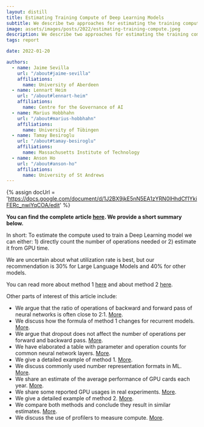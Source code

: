 ```yaml
---
layout: distill
title: Estimating Training Compute of Deep Learning Models
subtitle: We describe two approaches for estimating the training compute of Deep Learning systems, by counting operations and looking at GPU time. 
image: assets/images/posts/2022/estimating-training-compute.jpeg
description: We describe two approaches for estimating the training compute of Deep Learning systems, by counting operations and looking at GPU time. 
tags: report

date: 2022-01-20

authors:
  - name: Jaime Sevilla
    url: "/about#jaime-sevilla"
    affiliations:
      name: University of Aberdeen
  - name: Lennart Heim
    url: "/about#lennart-heim"
    affiliations:
      name: Centre for the Governance of AI
  - name: Marius Hobbhahn
    url: "/about#marius-hobbhahn"
    affiliations:
      name: University of Tübingen
  - name: Tamay Besiroglu
    url: "/about#tamay-besiroglu"
    affiliations:
      name: Massachusetts Institute of Technology
  - name: Anson Ho
    url: "/about#anson-ho"
    affiliations:
      name: University of St Andrews
---
```


<head>
  <script src="/assets/bundles/compute-calculator/libs/papaparse.min.js"></script>
  <script src="/assets/bundles/compute-calculator/libs/umbrella.min.js"></script>

  <link rel="stylesheet" href="/assets/bundles/compute-calculator/main.css">
</head>

{% assign docUrl = 'https://docs.google.com/document/d/1J2BX9jkE5nN5EA1zYRN0lHhdCf1YkiFERc_nwiYqCOA/edit' %}

**You can find the complete article [here](https://docs.google.com/document/d/1J2BX9jkE5nN5EA1zYRN0lHhdCf1YkiFERc_nwiYqCOA/edit?usp=sharing). We provide a short summary below.**

<div class="calculator-method-container"></div>

In short: To estimate the compute used to train a Deep Learning model we can either: 1) directly count the number of operations needed or 2) estimate it from GPU time.

We are uncertain about what utilization rate is best, but our recommendation is 30% for Large Language Models and 40% for other models.

You can read more about method 1 [here](https://docs.google.com/document/d/1J2BX9jkE5nN5EA1zYRN0lHhdCf1YkiFERc_nwiYqCOA/edit#heading=h.2mby4t3qns9s) and about method 2 [here](https://docs.google.com/document/d/1J2BX9jkE5nN5EA1zYRN0lHhdCf1YkiFERc_nwiYqCOA/edit#heading=h.erkg6ljdb9la).

Other parts of interest of this article include:

* We argue that the ratio of operations of backward and forward pass of neural networks is often close to 2:1. [More](https://docs.google.com/document/d/1J2BX9jkE5nN5EA1zYRN0lHhdCf1YkiFERc_nwiYqCOA/edit#heading=h.w8eohir5vge4).
* We discuss how the formula of method 1 changes for recurrent models. [More](https://docs.google.com/document/d/1J2BX9jkE5nN5EA1zYRN0lHhdCf1YkiFERc_nwiYqCOA/edit#heading=h.fdnj8v30m5rm).
* We argue that dropout does not affect the number of operations per forward and backward pass. [More](https://docs.google.com/document/d/1J2BX9jkE5nN5EA1zYRN0lHhdCf1YkiFERc_nwiYqCOA/edit#heading=h.a2552o2358pi).
* We have elaborated a table with parameter and operation counts for common neural network layers. [More](https://docs.google.com/document/d/1J2BX9jkE5nN5EA1zYRN0lHhdCf1YkiFERc_nwiYqCOA/edit#heading=h.l4gw5vkpumk5).
* We give a detailed example of method 1. [More](https://docs.google.com/document/d/1J2BX9jkE5nN5EA1zYRN0lHhdCf1YkiFERc_nwiYqCOA/edit#heading=h.rp5vcfhyzosa).
* We discuss commonly used number representation formats in ML. [More](https://docs.google.com/document/d/1J2BX9jkE5nN5EA1zYRN0lHhdCf1YkiFERc_nwiYqCOA/edit#heading=h.gjzi5oaefiet).
* We share an estimate of the average performance of GPU cards each year. [More](https://docs.google.com/document/d/1J2BX9jkE5nN5EA1zYRN0lHhdCf1YkiFERc_nwiYqCOA/edit#heading=h.73bi8uuftsk4).
* We share some reported GPU usages in real experiments. [More](https://docs.google.com/document/d/1J2BX9jkE5nN5EA1zYRN0lHhdCf1YkiFERc_nwiYqCOA/edit#heading=h.xalldzr955i3).
* We give a detailed example of method 2. [More](https://docs.google.com/document/d/1J2BX9jkE5nN5EA1zYRN0lHhdCf1YkiFERc_nwiYqCOA/edit#heading=h.nr9q2lgxai4g).
* We compare both methods and conclude they result in similar estimates. [More](https://docs.google.com/document/d/1J2BX9jkE5nN5EA1zYRN0lHhdCf1YkiFERc_nwiYqCOA/edit#heading=h.cvy3rx7nvrkh).
* We discuss the use of profilers to measure compute. [More](https://docs.google.com/document/d/1J2BX9jkE5nN5EA1zYRN0lHhdCf1YkiFERc_nwiYqCOA/edit#heading=h.wee32i38js1o).

<script src="https://unpkg.com/@popperjs/core@{{ site.popper.version }}"></script>
<script src="https://unpkg.com/tippy.js@{{ site.tippy.version }}"></script>

<script src="/assets/bundles/compute-calculator/calculator.js"></script>

<script>
  let calculator = buildComputeCalculator('/assets/bundles/compute-calculator/hardware_data.csv');
  calculator.renderMethod1('.calculator-method-container');
  calculator.renderMethod2('.calculator-method-container');
</script>

